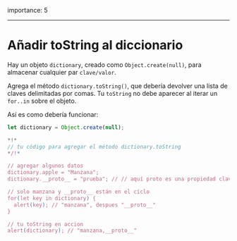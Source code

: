 importance: 5

---

# Añadir toString al diccionario

Hay un objeto `dictionary`, creado como `Object.create(null)`, para almacenar cualquier par `clave/valor`.

Agrega el método `dictionary.toString()`, que debería devolver una lista de claves delimitadas por comas. Tu `toString` no debe aparecer al iterar un `for..in` sobre el objeto.

Así es como debería funcionar:

```js
let dictionary = Object.create(null);

*!*
// tu código para agregar el método dictionary.toString 
*/!*

// agregar algunos datos
dictionary.apple = "Manzana";
dictionary.__proto__ = "prueba"; // // aquí proto es una propiedad clave común

// solo manzana y __proto__ están en el ciclo
for(let key in dictionary) {
  alert(key); // "manzana", despues "__proto__"
}  

// tu toString en accion
alert(dictionary); // "manzana,__proto__"
```

